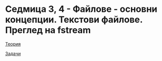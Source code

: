 # Седмица 3, 4 - Файлове - основни концепции. Текстови файлове. Преглед на fstream

[Теория](https://github.com/AleksandrinaKovachka/Object-oriented-programming-2022-2023/tree/main/Week03/Theory)

[Задачи](https://github.com/AleksandrinaKovachka/Object-oriented-programming-2022-2023/tree/main/Week03/Tasks)
